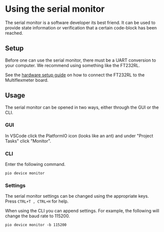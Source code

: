 # Using the serial monitor

The serial monitor is a software developer its best friend. It can be used to provide state information or verification that a certain code-block has been reached.

## Setup

Before one can use the serial monitor, there must be a UART conversion to your computer. We recommend using something like the FT232RL.

See the [hardware setup guide](setup/hardware.md) on how to connect the FT232RL to the Multiflexmeter board.

## Usage

The serial monitor can be opened in two ways, either through the GUI or the CLI.

### GUI

In VSCode click the PlatformIO icon (looks like an ant) and under "Project Tasks" click "Monitor".

### CLI

Enter the following command.

```
pio device monitor
```

### Settings

The serial monitor settings can be changed using the appropriate keys. Press `CTRL+T , CTRL+H` for help.

When using the CLI you can append settings. For example, the following will change the baud rate to 115200.

```
pio device monitor -b 115200
```